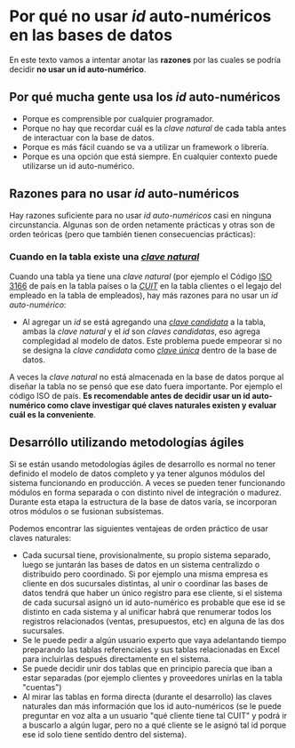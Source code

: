 <style>
.war li{
    list-style-image: url(warning.png)
}
</style>

# Por qué no usar *id* auto-numéricos en las bases de datos

En este texto vamos a intentar anotar las **razones** por las cuales se podría decidir 
**no usar un id auto-numérico**.

## Por qué mucha gente usa los *id* auto-numéricos

  * Porque es comprensible por cualquier programador.
  * Porque no hay que recordar cuál es la *clave natural* de cada tabla antes de interactuar con la base de datos. 
  * Porque es más fácil cuando se va a utilizar un framework o librería.
  * Porque es una opción que está siempre. En cualquier contexto puede utilizarse un id auto-numérico.
  
## Razones para **no usar** *id* auto-numéricos

Hay razones suficiente para no usar *id auto-numéricos* casi en ninguna circunstancia. 
Algunas son de orden netamente prácticas y otras son de orden teóricas 
(pero que también tienen consecuencias prácticas):

### Cuando en la tabla existe una [*clave natural*](https://es.wikipedia.org/wiki/Clave_natural)

Cuando una tabla ya tiene una *clave natural* 
(por ejemplo el Código [ISO 3166](https://es.wikipedia.org/wiki/ISO_3166-1) de país en la tabla países 
o la [*CUIT*](https://es.wikipedia.org/wiki/Clave_%C3%9Anica_de_Identificaci%C3%B3n_Tributaria) 
en la tabla clientes o el legajo del empleado en la tabla de empleados), 
hay más razones para no usar un *id auto-numérico*:

<div class=war>

  * Al agregar un *id* se está agregando una [*clave candidata*](https://es.wikipedia.org/wiki/Llave_candidata) 
  a la tabla, ambas la *clave natural* y el *id* son *claves candidatas*, eso agrega complegidad al modelo de datos.
  Este problema puede empeorar si no se designa la *clave candidata* como 
  [*clave única*](https://es.wikipedia.org/wiki/Clave_primaria#Definiendo_claves_%C3%BAnicas) 
  dentro de la base de datos.

A veces la *clave natural* no está almacenada en la base de datos porque al diseñar la tabla no se pensó 
que ese dato fuera importante. Por ejemplo el código ISO de país. 
**Es recomendable antes de decidir usar un id auto-numérico como clave investigar qué claves naturales existen 
y evaluar cuál es la conveniente**.

## Desarróllo utilizando metodologías ágiles

Si se están usando metodologías ágiles de desarrollo es normal no tener definido el modelo de datos completo
y ya tener algunos módulos del sistema funcionando en producción. 
A veces se pueden tener funcionando módulos en forma separada o con distinto nivel de integración o madurez. 
Durante esta etapa la estructura de la base de datos varía, se incorporan otros módulos 
o se fusionan subsistemas. 

Podemos encontrar las siguientes ventajeas de orden práctico de usar claves naturales: 

  * Cada sucursal tiene, provisionalmente, su propio sistema separado, 
  luego se juntarán las bases de datos en un sistema centralizdo o distribuido pero coordinado. 
  Si por ejemplo una misma empresa es cliente en dos sucursales distintas,
  al unir o coordinar las bases de datos tendrá que haber un único registro para ese cliente,
  si el sistema de cada sucursal asignó un id auto-numérico es probable que ese id se distinto 
  en cada sistema y al unificar habrá que renumerar todos los registros relacionados 
  (ventas, presupuestos, etc) en alguna de las dos sucursales.
  * Se le puede pedir a algún usuario experto que vaya adelantando tiempo 
  preparando las tablas referenciales y sus tablas relacionadas en Excel 
  para incluirlas después directamente en el sistema.
  * Se puede decidir unir dos tablas que en principio parecía que iban a estar separadas
  (por ejemplo clientes y proveedores unirlas en la tabla "cuentas")
  * Al mirar las tablas en forma directa (durante el desarrollo) las claves naturales dan 
  más información que los id auto-numéricos (se le puede preguntar en voz alta a un usuario 
  "qué cliente tiene tal CUIT" y podrá ir a buscarlo a algún lugar, pero no a qué cliente se 
  le asignó tal id porque ese id solo tiene sentido dentro del sistema).

</div>
